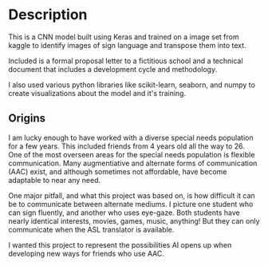 # Description

This is a CNN model built using Keras and trained on a image set from kaggle to identify images of sign language and transpose them into text. 

Included is a formal proposal letter to a fictitious school and a technical document that includes a development cycle and methodology.

I also used various python libraries like scikit-learn, seaborn, and numpy to create visualizations about the model and it's training. 

## Origins

I am lucky enough to have worked with a diverse special needs population for a few years. This included friends from 4 years old all the way to 26. One of the most overseen areas for the special needs population is flexible communication. Many augmentiative and alternate forms of communication (AAC) exist, and although sometimes not affordable, have become adaptable to near any need.

One major pitfall, and what this project was based on, is how difficult it can be to communicate between alternate mediums. I picture one student who can sign fluently, and another who uses eye-gaze. Both students have nearly identical interests, movies, games, music, anything! But they can only communicate when the ASL translator is available.

I wanted this project to represent the possibilities AI opens up when developing new ways for friends who use AAC.